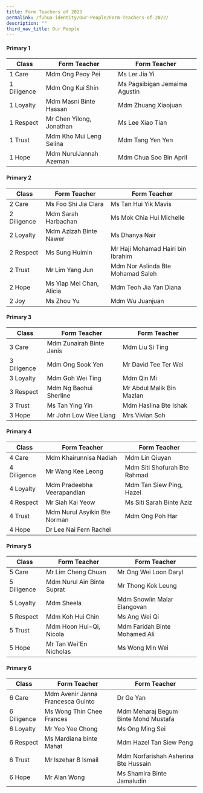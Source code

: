 ```yaml
---
title: Form Teachers of 2023
permalink: /fuhua-identity/Our-People/Form-Teachers-of-2022/
description: ""
third_nav_title: Our People
---
```

#### **Primary 1**

| Class       | Form Teacher             | Form Teacher                  |
|-------------|--------------------------|-------------------------------|
| 1 Care      | Mdm Ong Peoy Pei | Ms Ler Jia Yi  |
| 1 Diligence | Mdm Ong Kui Shin | Ms Pagsibigan Jemaima Agustin              |
| 1 Loyalty   | Mdm Masni Binte Hassan  | Mdm Zhuang Xiaojuan|
| 1 Respect   | Mr Chen Yilong, Jonathan | Ms Lee Xiao Tian |
| 1 Trust     | Mdm Kho Mui Leng Selina| Mdm Tang Yen Yen|
| 1 Hope       | Mdm NurulJannah Azeman   | Mdm Chua Soo Bin April |

#### **Primary 2**

| Class       | Form Teacher               | Form Teacher                |
|-------------|----------------------------|-----------------------------|
| 2 Care      | Ms Foo Shi Jia Clara | Ms Tan Hui Yik Mavis |
| 2 Diligence | Mdm Sarah Harbachan | Ms Mok Chia Hui Michelle        |
| 2 Loyalty   | Mdm Azizah Binte Nawer | Ms Dhanya Nair |
| 2 Respect   | Ms Sung Huimin | Mr Haji Mohamad Hairi bin Ibrahim |
| 2 Trust     | Mr Lim Yang Jun | Mdm Nor Aslinda Bte Mohamad Saleh |
| 2 Hope      | Ms Yiap Mei Chan, Alicia | Mdm Teoh Jia Yan Diana|
| 2 Joy       | Ms Zhou Yu  | Mdm Wu Juanjuan |

#### **Primary 3**

| Class       | Form Teacher                 | Form Teacher                   |
|-------------|------------------------------|--------------------------------|
| 3 Care      | Mdm Zunairah Binte Janis | Mdm Liu Si Ting |
| 3 Diligence | Mdm Ong Sook Yen | Mr David Tee Ter Wei  |
| 3 Loyalty   | Mdm Goh Wei Ting | Mdm Qin Mi |
| 3 Respect   | Mdm Ng Baohui Sherline  | Mr Abdul Malik Bin Mazlan |
| 3 Trust     | Ms Tan Ying Yin | Mdm Haslina Bte Ishak |
| 3 Hope      | Mr John Low Wee Liang | Mrs Vivian Soh |

#### **Primary 4**

| Class       | Form Teacher                           | Form Teacher                      |
|-------------|----------------------------------------|-----------------------------------|
| 4 Care      | Mdm Khairunnisa Nadiah | Mdm Lin Qiuyan |
| 4 Diligence | Mr Wang Kee Leong | Mdm Siti Shofurah Bte Rahmad |
| 4 Loyalty   | Mdm Pradeebha Veerapandian  | Mdm Tan Siew Ping, Hazel   |
| 4 Respect   | Mr Siah Kai Yeow   | Ms Siti Sarah Binte Aziz   |
| 4 Trust     |  Mdm Nurul Asyikin Bte Norman | Mdm Ong Poh Har |
| 4 Hope      | Dr Lee Nai Fern Rachel | |

#### **Primary 5**

| Class       | Form Teacher                         | Form Teacher            |
|-------------|--------------------------------------|-------------------------|
| 5 Care      | Mr Lim Cheng Chuan |  Mr Ong Wei Loon Daryl |
| 5 Diligence | Mdm Nurul Ain Binte Suprat | Mr Thong Kok Leung  |
| 5 Loyalty   | Mdm Sheela | Mdm Snowlin Malar Elangovan |
| 5 Respect   | Mdm Koh Hui Chin| Ms Ang Wei Qi |
| 5 Trust     | Mdm Hoon Hui-Qi, Nicola | Mdm Faridah Binte Mohamed Ali  |
| 5 Hope      | Mr Tan Wei'En Nicholas   | Ms Wong Min Wei |

#### **Primary 6**

| Class       | Form Teacher                 | Form Teacher                         |
|-------------|------------------------------|--------------------------------------|
| 6 Care      | Mdm Avenir Janna Francesca Guinto   | Dr Ge Yan   |
| 6 Diligence | Ms Wong Thin Chee Frances  | Mdm Meharaj Begum  Binte Mohd Mustafa |
| 6 Loyalty   | Mr Yeo Yee Chong | Ms Ong Ming Sei  |
| 6 Respect   | Ms Mardiana binte Mahat  | Mdm Hazel Tan Siew Peng |
| 6 Trust     | Mr Iszehar B Ismail | Mdm Norfarishah Asherina Bte Hussain |
| 6 Hope      | Mr Alan Wong| Ms Shamira Binte Jamaludin             |